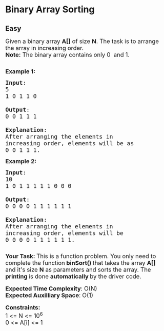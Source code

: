 # Binary Array Sorting
## Easy
<div class="problem-statement" style="user-select: auto;">
                <p style="user-select: auto;"></p><p style="user-select: auto;"><span style="font-size: 18px; user-select: auto;">Given a binary array <strong style="user-select: auto;">A[]</strong> of size <strong style="user-select: auto;">N</strong>. The task is to arrange the array in increasing order.</span><br style="user-select: auto;">
<span style="font-size: 18px; user-select: auto;"><strong style="user-select: auto;">Note:</strong> The binary array contains only 0&nbsp; and 1.</span><br style="user-select: auto;">
&nbsp;</p>

<p style="user-select: auto;"><span style="font-size: 18px; user-select: auto;"><strong style="user-select: auto;">Example 1:</strong></span></p>

<pre style="position: relative; user-select: auto;"><span style="font-size: 18px; user-select: auto;"><strong style="user-select: auto;">Input</strong>: 
5
1 0 1 1 0

<strong style="user-select: auto;">Output</strong>: 
0 0 1 1 1

<strong style="user-select: auto;">Explanation</strong>: 
After arranging the elements in 
increasing order, elements will be as 
0 0 1 1 1.</span><div class="open_grepper_editor" title="Edit &amp; Save To Grepper" style="user-select: auto;"></div></pre>

<p style="user-select: auto;"><span style="font-size: 18px; user-select: auto;"><strong style="user-select: auto;">Example 2:</strong></span></p>

<pre style="position: relative; user-select: auto;"><span style="font-size: 18px; user-select: auto;"><strong style="user-select: auto;">Input</strong>:
10
1 0 1 1 1 1 1 0 0 0

<strong style="user-select: auto;">Output</strong>: 
0 0 0 0 1 1 1 1 1 1

<strong style="user-select: auto;">Explanation</strong>: 
After arranging the elements in 
increasing order, elements will be 
0 0 0 0 1 1 1 1 1 1.
</span>
<div class="open_grepper_editor" title="Edit &amp; Save To Grepper" style="user-select: auto;"></div></pre>

<p style="user-select: auto;"><strong style="user-select: auto;"><span style="font-size: 18px; user-select: auto;">Your Task:&nbsp;</span></strong><span style="font-size: 18px; user-select: auto;">This is a function problem. You only need to complete the function<strong style="user-select: auto;"> binSort()&nbsp;</strong>that takes the array&nbsp;<strong style="user-select: auto;">A[] </strong>and it's size <strong style="user-select: auto;">N</strong> as parameters and sorts the array. The <strong style="user-select: auto;">printing </strong>is done <strong style="user-select: auto;">automatically </strong>by the driver code.</span><br style="user-select: auto;">
<br style="user-select: auto;">
<span style="font-size: 18px; user-select: auto;"><strong style="user-select: auto;">Expected Time Complexity</strong>: O(N)<br style="user-select: auto;">
<strong style="user-select: auto;">Expected Auxilliary Space</strong>: O(1)</span><br style="user-select: auto;">
<br style="user-select: auto;">
<span style="font-size: 18px; user-select: auto;"><strong style="user-select: auto;">Constraints:</strong><br style="user-select: auto;">
1 &lt;=&nbsp;N &lt;= 10<sup style="user-select: auto;">6</sup><br style="user-select: auto;">
0 &lt;= A[i] &lt;= 1</span></p>
 <p style="user-select: auto;"></p>
            </div>